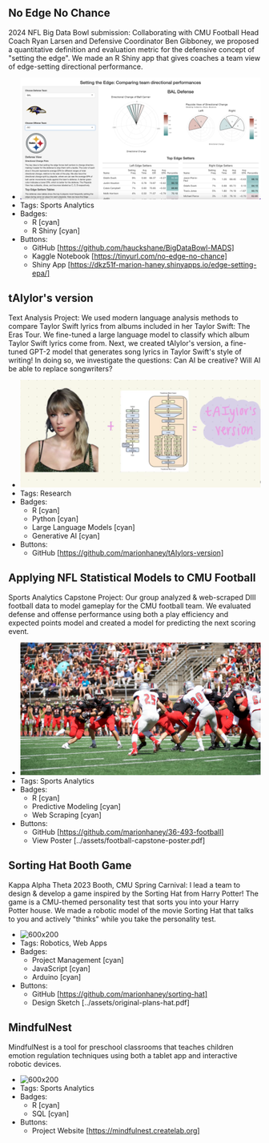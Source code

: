 ## No Edge No Chance
2024 NFL Big Data Bowl submission: Collaborating with CMU Football Head Coach Ryan Larsen and Defensive Coordinator Ben Gibboney, we proposed a quantitative definition and evaluation metric for the defensive concept of "setting the edge". We made an R Shiny app that gives coaches a team view of edge-setting directional performance.
- ![600x200](../assets/edge-setting-shiny.png)
- Tags: Sports Analytics
- Badges:
  - R [cyan]
  - R Shiny [cyan]
- Buttons:
  - GitHub [https://github.com/hauckshane/BigDataBowl-MADS]
  - Kaggle Notebook [https://tinyurl.com/no-edge-no-chance]
  - Shiny App [https://dkz51f-marion-haney.shinyapps.io/edge-setting-epa/]

## tAIylor's version
Text Analysis Project: We used modern language analysis methods to compare Taylor Swift lyrics from albums included in her Taylor Swift: The Eras Tour. We fine-tuned a large language model to classify which album Taylor Swift lyrics come from. Next, we created tAIylor's version, a fine-tuned GPT-2 model that generates song lyrics in Taylor Swift's style of writing! In doing so, we investigate the questions: Can AI be creative? Will AI be able to replace songwriters?
- ![600x200](../assets/tAIylors-version.png)
- Tags: Research
- Badges:
  - R [cyan]
  - Python [cyan]
  - Large Language Models [cyan]
  - Generative AI [cyan]
- Buttons:
  - GitHub [https://github.com/marionhaney/tAIylors-version]

## Applying NFL Statistical Models to CMU Football
Sports Analytics Capstone Project: Our group analyzed & web-scraped DIII football data to model gameplay for the CMU football team. We evaluated defense and offense performance using both a play efficiency and expected points model and created a model for predicting the next scoring event.
- ![600x200](../assets/cmu-football.png)
- Tags: Sports Analytics
- Badges:
  - R [cyan]
  - Predictive Modeling [cyan]
  - Web Scraping [cyan]
- Buttons:
  - GitHub [https://github.com/marionhaney/36-493-football]
  - View Poster [../assets/football-capstone-poster.pdf]

## Sorting Hat Booth Game
Kappa Alpha Theta 2023 Booth, CMU Spring Carnival: I lead a team to design & develop a game inspired by the Sorting Hat from Harry Potter! The game is a CMU-themed personality test that sorts you into your Harry Potter house. We made a robotic model of the movie Sorting Hat that talks to you and actively "thinks" while you take the personality test.
- ![600x200](../assets/hat-use1.gif)
- Tags: Robotics, Web Apps
- Badges:
  - Project Management [cyan]
  - JavaScript [cyan]
  - Arduino [cyan]
- Buttons:
  - GitHub [https://github.com/marionhaney/sorting-hat]
  - Design Sketch [../assets/original-plans-hat.pdf]

## MindfulNest
MindfulNest is a tool for preschool classrooms that teaches children emotion regulation techniques using both a tablet app and interactive robotic devices.
- ![600x200](../assets/mn-app-use.png)
- Tags: Sports Analytics
- Badges:
  - R [cyan]
  - SQL [cyan]
- Buttons:
  - Project Website [https://mindfulnest.createlab.org]